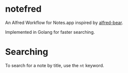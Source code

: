 # notefred

An Alfred Workflow for Notes.app inspired by [alfred-bear](https://github.com/chrisbro/alfred-bear).

Implemented in Golang for faster searching.

# Searching

To search for a note by title, use the `nt` keyword.
